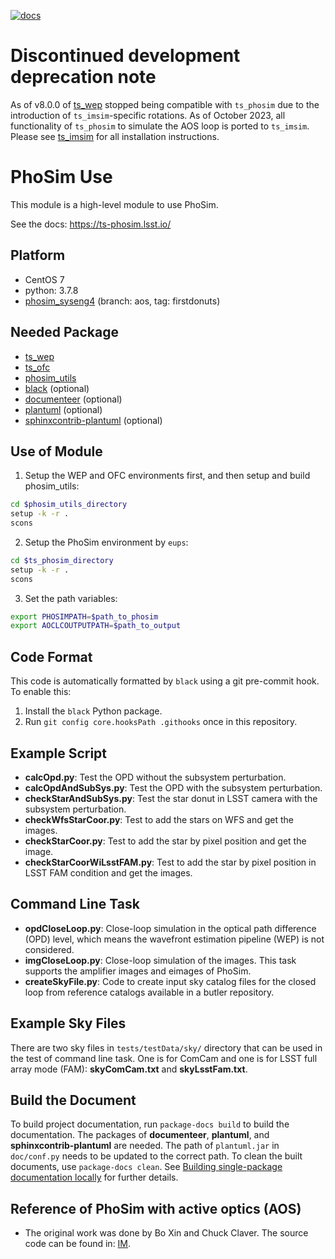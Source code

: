 [![docs](https://img.shields.io/badge/docs-ts--phosim.lsst.io-brightgreen)](https://ts-phosim.lsst.io/)

# Discontinued development deprecation note
As of v8.0.0 of [ts_wep](https://github.com/lsst-ts/ts_wep) stopped being  compatible with `ts_phosim`  due to the introduction of `ts_imsim`-specific rotations. As of October 2023, all functionality of `ts_phosim` to simulate the AOS loop is ported to `ts_imsim`. Please see [ts_imsim](https://github.com/lsst-ts/ts_imsim) for all installation instructions. 

# PhoSim Use

This module is a high-level module to use PhoSim.

See the docs: <https://ts-phosim.lsst.io/>

## Platform

- CentOS 7
- python: 3.7.8
- [phosim_syseng4](https://github.com/lsst-ts/phosim_syseng4) (branch: aos, tag: firstdonuts)

## Needed Package

- [ts_wep](https://github.com/lsst-ts/ts_wep)
- [ts_ofc](https://github.com/lsst-ts/ts_ofc)
- [phosim_utils](https://github.com/lsst-dm/phosim_utils)
- [black](https://github.com/psf/black) (optional)
- [documenteer](https://github.com/lsst-sqre/documenteer) (optional)
- [plantuml](http://plantuml.com) (optional)
- [sphinxcontrib-plantuml](https://pypi.org/project/sphinxcontrib-plantuml/) (optional)

## Use of Module

1. Setup the WEP and OFC environments first, and then setup and build phosim_utils:

```bash
cd $phosim_utils_directory
setup -k -r .
scons
```

2. Setup the PhoSim environment by `eups`:

```bash
cd $ts_phosim_directory
setup -k -r .
scons
```

3. Set the path variables:

```bash
export PHOSIMPATH=$path_to_phosim
export AOCLCOUTPUTPATH=$path_to_output
```

## Code Format

This code is automatically formatted by `black` using a git pre-commit hook.
To enable this:

1. Install the `black` Python package.
2. Run `git config core.hooksPath .githooks` once in this repository.

## Example Script

- **calcOpd.py**: Test the OPD without the subsystem perturbation.
- **calcOpdAndSubSys.py**: Test the OPD with the subsystem perturbation.
- **checkStarAndSubSys.py**: Test the star donut in LSST camera with the subsystem perturbation.
- **checkWfsStarCoor.py**: Test to add the stars on WFS and get the images.
- **checkStarCoor.py**: Test to add the star by pixel position and get the image.
- **checkStarCoorWiLsstFAM.py**: Test to add the star by pixel position in LSST FAM condition and get the images.

## Command Line Task

- **opdCloseLoop.py**: Close-loop simulation in the optical path difference (OPD) level, which means the wavefront estimation pipeline (WEP) is not considered.
- **imgCloseLoop.py**: Close-loop simulation of the images. This task supports the amplifier images and eimages of PhoSim.
- **createSkyFile.py**: Code to create input sky catalog files for the closed loop from reference catalogs available in a butler repository.

## Example Sky Files

There are two sky files in `tests/testData/sky/` directory that can be used in the test of command line task. One is for ComCam and one is for LSST full array mode (FAM): **skyComCam.txt** and **skyLsstFam.txt**.

## Build the Document

To build project documentation, run `package-docs build` to build the documentation.
The packages of **documenteer**, **plantuml**, and **sphinxcontrib-plantuml** are needed.
The path of `plantuml.jar` in `doc/conf.py` needs to be updated to the correct path.
To clean the built documents, use `package-docs clean`.
See [Building single-package documentation locally](https://developer.lsst.io/stack/building-single-package-docs.html) for further details.

## Reference of PhoSim with active optics (AOS)

- The original work was done by Bo Xin and Chuck Claver. The source code can be found in: [IM](https://github.com/bxin/IM).
